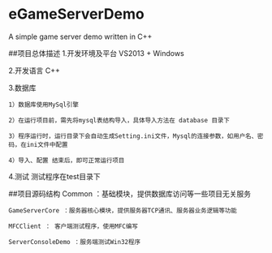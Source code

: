 # eGameServerDemo
A simple game server demo written in C++

##项目总体描述
1.开发环境及平台
	VS2013 + Windows

2.开发语言
	C++

3.数据库

	1）数据库使用MySql引擎
	
	2）在运行项目前，需先将mysql表结构导入，具体导入方法在 database 目录下
	
	3）程序运行时，运行目录下会自动生成Setting.ini文件，Mysql的连接参数，如用户名、密码，在ini文件中配置
	
	4）导入、配置 结束后，即可正常运行项目
	

4.测试
	测试程序在test目录下

	
##项目源码结构
	Common ：基础模块，提供数据库访问等一些项目无关服务
	
	GameServerCore ：服务器核心模块，提供服务器TCP通讯、服务器业务逻辑等功能
	
	MFCClient ： 客户端测试程序，使用MFC编写
	
	ServerConsoleDemo ：服务端测试Win32程序
